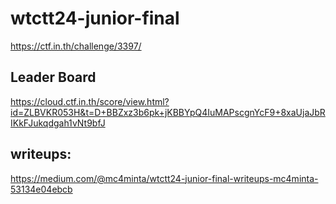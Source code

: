 # wtctt24-junior-final
https://ctf.in.th/challenge/3397/
## Leader Board
https://cloud.ctf.in.th/score/view.html?id=ZLBVKR053H&t=D+BBZxz3b6pk+jKBBYpQ4IuMAPscgnYcF9+8xaUjaJbRIKkFJukqdgah1vNt9bfJ
## writeups: 
https://medium.com/@mc4minta/wtctt24-junior-final-writeups-mc4minta-53134e04ebcb
